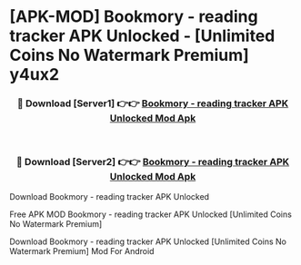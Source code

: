 # [APK-MOD] Bookmory - reading tracker APK Unlocked - [Unlimited Coins No Watermark Premium] y4ux2



<div align="center">
<h3>🔴 Download [Server1] 👉👉 <a href="https://momento.my/?title=Bookmory_-_reading_tracker_APK_Unlocked">Bookmory - reading tracker APK Unlocked Mod Apk</a></h3><br>

<h3>🔴 Download [Server2] 👉👉 <a href="https://momento.my/?title=Bookmory_-_reading_tracker_APK_Unlocked">Bookmory - reading tracker APK Unlocked Mod Apk</a></h3>
</div>



Download Bookmory - reading tracker APK Unlocked 

Free APK MOD Bookmory - reading tracker APK Unlocked [Unlimited Coins No Watermark Premium]

Download Bookmory - reading tracker APK Unlocked [Unlimited Coins No Watermark Premium] Mod For Android
